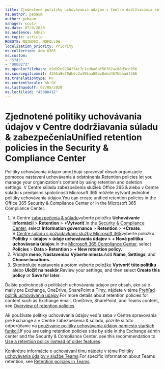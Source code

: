 ```yaml
---
title: Zjednotené politiky uchovávania údajov v Centre dodržiavania súladu & zabezpečenia
ms.author: pebaum
author: pebaum
manager: scotv
ms.date: 07/8/2020
ms.audience: Admin
ms.topic: article
ROBOTS: NOINDEX, NOFOLLOW
localization_priority: Priority
ms.collection: Adm_O365
ms.custom:
- "5745"
- "9000273"
ms.openlocfilehash: d9d92e9284f34c7c1edba6af56f02ac88d3cd956
ms.sourcegitcommit: 4265a9e79db6c2a396aa80ec0ebd467bbaadf366
ms.translationtype: MT
ms.contentlocale: sk-SK
ms.lasthandoff: 07/08/2020
ms.locfileid: "45088412"
---
```

# <a name="unified-retention-policies-in-the-security--compliance-center"></a><span data-ttu-id="408e8-102">Zjednotené politiky uchovávania údajov v Centre dodržiavania súladu & zabezpečenia</span><span class="sxs-lookup"><span data-stu-id="408e8-102">Unified retention policies in the Security & Compliance Center</span></span>

<span data-ttu-id="408e8-103">Politiky uchovávania údajov umožňujú spravovať obsah organizácie pomocou nastavení uchovávania a odstránenia.</span><span class="sxs-lookup"><span data-stu-id="408e8-103">Retention policies let you manage your organization's content by using retention and deletion settings.</span></span> <span data-ttu-id="408e8-104">V Centre súladu zabezpečenia služieb Office 365 & alebo v Centre súladu s predpismi spoločnosti Microsoft 365 môžete vytvoriť jednotné politiky uchovávania údajov.</span><span class="sxs-lookup"><span data-stu-id="408e8-104">You can create unified retention policies in the Office 365 Security & Compliance Center or in the Microsoft 365 Compliance Center.</span></span> 

1. <span data-ttu-id="408e8-105">V Centre [zabezpečenia & súladu](https://go.microsoft.com/fwlink/p/?linkid=2077143)vyberte položku **Uchovávanie informácií**  >  **Retention**  >  **+Vytvoriť**.</span><span class="sxs-lookup"><span data-stu-id="408e8-105">In the [Security & Compliance Center](https://go.microsoft.com/fwlink/p/?linkid=2077143), select **Information governance** > **Retention** > **+Create**.</span></span> <br/>
    <span data-ttu-id="408e8-106">V [Centre súladu s požiadavkami služby Microsoft 365](https://go.microsoft.com/fwlink/p/?linkid=2077149)vyberte položku **Politiky**  >  **údajov > údaje uchovávania údajov > + Nová politika uchovávania údajov.**</span><span class="sxs-lookup"><span data-stu-id="408e8-106">In the [Microsoft 365 Compliance Center](https://go.microsoft.com/fwlink/p/?linkid=2077149), select **Policies** > **Data > Retention > + New retention policy.**</span></span>
2. <span data-ttu-id="408e8-107">Pridajte **meno**, **Nastavenia**a **Vyberte miesta**.</span><span class="sxs-lookup"><span data-stu-id="408e8-107">Add **Name**, **Settings**, and **Choose locations**.</span></span>
3. <span data-ttu-id="408e8-108">Skontrolujte nastavenia a potom vyberte položku **Vytvoriť túto politiku** alebo **Uložiť na neskôr**.</span><span class="sxs-lookup"><span data-stu-id="408e8-108">Review your settings, and then select **Create this policy** or **Save for later**.</span></span>  
      
<span data-ttu-id="408e8-109">Ďalšie podrobnosti o politikách uchovávania údajov pre obsah, ako sú e-maily pre Exchange, OneDrive, SharePoint a Tímy, nájdete v téme [Prehľad politík uchovávania údajov](https://go.microsoft.com/fwlink/?linkid=2127785).</span><span class="sxs-lookup"><span data-stu-id="408e8-109">For more details about retention policies for content such as Exchange email, OneDrive, SharePoint, and Teams content, see [Overview of retention policies](https://go.microsoft.com/fwlink/?linkid=2127785).</span></span>  
    
<span data-ttu-id="408e8-110">Ak používate politiky uchovávania údajov vedľa seba v Centre spravovania pre Exchange a v Centre zabezpečenia & súladu, pozrite si toto odporúčanie na [používanie politiky uchovávania údajov namiesto starších funkcií](https://docs.microsoft.com/microsoft-365/compliance/retention-policies?view=o365-worldwide#use-a-retention-policy-instead-of-older-features).</span><span class="sxs-lookup"><span data-stu-id="408e8-110">If you are using retention policies side by side in the Exchange admin center and the Security & Compliance Center, see this recommendation to [Use a retention policy instead of older features](https://docs.microsoft.com/microsoft-365/compliance/retention-policies?view=o365-worldwide#use-a-retention-policy-instead-of-older-features).</span></span>  
    
<span data-ttu-id="408e8-111">Konkrétne informácie o uchovávaní tímu nájdete v téme [Politiky uchovávania údajov v službe Teams](https://docs.microsoft.com/microsoftteams/retention-policies).</span><span class="sxs-lookup"><span data-stu-id="408e8-111">For specific information about Teams retention, see [Retention policies in Teams](https://docs.microsoft.com/microsoftteams/retention-policies).</span></span>